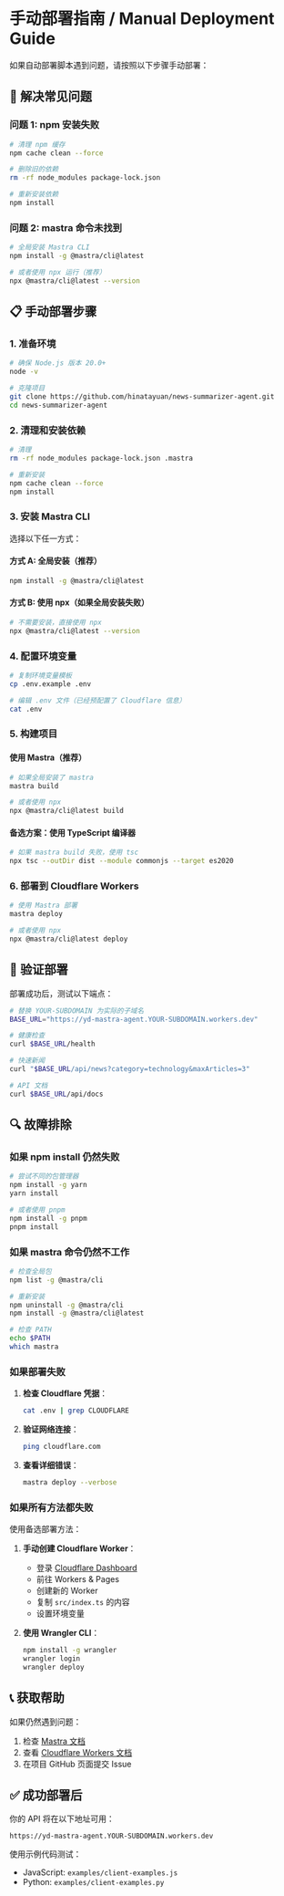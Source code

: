 # 手动部署指南 / Manual Deployment Guide

如果自动部署脚本遇到问题，请按照以下步骤手动部署：

## 🔧 解决常见问题

### 问题 1: npm 安装失败

```bash
# 清理 npm 缓存
npm cache clean --force

# 删除旧的依赖
rm -rf node_modules package-lock.json

# 重新安装依赖
npm install
```

### 问题 2: mastra 命令未找到

```bash
# 全局安装 Mastra CLI
npm install -g @mastra/cli@latest

# 或者使用 npx 运行（推荐）
npx @mastra/cli@latest --version
```

## 📋 手动部署步骤

### 1. 准备环境

```bash
# 确保 Node.js 版本 20.0+
node -v

# 克隆项目
git clone https://github.com/hinatayuan/news-summarizer-agent.git
cd news-summarizer-agent
```

### 2. 清理和安装依赖

```bash
# 清理
rm -rf node_modules package-lock.json .mastra

# 重新安装
npm cache clean --force
npm install
```

### 3. 安装 Mastra CLI

选择以下任一方式：

#### 方式 A: 全局安装（推荐）
```bash
npm install -g @mastra/cli@latest
```

#### 方式 B: 使用 npx（如果全局安装失败）
```bash
# 不需要安装，直接使用 npx
npx @mastra/cli@latest --version
```

### 4. 配置环境变量

```bash
# 复制环境变量模板
cp .env.example .env

# 编辑 .env 文件（已经预配置了 Cloudflare 信息）
cat .env
```

### 5. 构建项目

#### 使用 Mastra（推荐）
```bash
# 如果全局安装了 mastra
mastra build

# 或者使用 npx
npx @mastra/cli@latest build
```

#### 备选方案：使用 TypeScript 编译器
```bash
# 如果 mastra build 失败，使用 tsc
npx tsc --outDir dist --module commonjs --target es2020
```

### 6. 部署到 Cloudflare Workers

```bash
# 使用 Mastra 部署
mastra deploy

# 或者使用 npx
npx @mastra/cli@latest deploy
```

## 🧪 验证部署

部署成功后，测试以下端点：

```bash
# 替换 YOUR-SUBDOMAIN 为实际的子域名
BASE_URL="https://yd-mastra-agent.YOUR-SUBDOMAIN.workers.dev"

# 健康检查
curl $BASE_URL/health

# 快速新闻
curl "$BASE_URL/api/news?category=technology&maxArticles=3"

# API 文档
curl $BASE_URL/api/docs
```

## 🔍 故障排除

### 如果 npm install 仍然失败

```bash
# 尝试不同的包管理器
npm install -g yarn
yarn install

# 或者使用 pnpm
npm install -g pnpm
pnpm install
```

### 如果 mastra 命令仍然不工作

```bash
# 检查全局包
npm list -g @mastra/cli

# 重新安装
npm uninstall -g @mastra/cli
npm install -g @mastra/cli@latest

# 检查 PATH
echo $PATH
which mastra
```

### 如果部署失败

1. **检查 Cloudflare 凭据**：
   ```bash
   cat .env | grep CLOUDFLARE
   ```

2. **验证网络连接**：
   ```bash
   ping cloudflare.com
   ```

3. **查看详细错误**：
   ```bash
   mastra deploy --verbose
   ```

### 如果所有方法都失败

使用备选部署方法：

1. **手动创建 Cloudflare Worker**：
   - 登录 [Cloudflare Dashboard](https://dash.cloudflare.com/)
   - 前往 Workers & Pages
   - 创建新的 Worker
   - 复制 `src/index.ts` 的内容
   - 设置环境变量

2. **使用 Wrangler CLI**：
   ```bash
   npm install -g wrangler
   wrangler login
   wrangler deploy
   ```

## 📞 获取帮助

如果仍然遇到问题：

1. 检查 [Mastra 文档](https://mastra.ai/docs)
2. 查看 [Cloudflare Workers 文档](https://developers.cloudflare.com/workers/)
3. 在项目 GitHub 页面提交 Issue

## ✅ 成功部署后

你的 API 将在以下地址可用：
```
https://yd-mastra-agent.YOUR-SUBDOMAIN.workers.dev
```

使用示例代码测试：
- JavaScript: `examples/client-examples.js`
- Python: `examples/client-examples.py`
